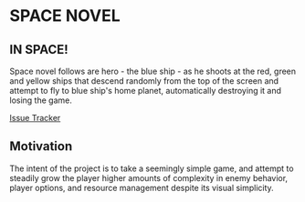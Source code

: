# SPACE NOVEL
## IN SPACE!

Space novel follows are hero - the blue ship - as he shoots at the red, green and yellow ships that descend randomly from the top of the screen and attempt to fly to blue ship's home planet, automatically destroying it and losing the game. 

[Issue Tracker](https://www.pivotaltracker.com/s/projects/1094390)

## Motivation

The intent of the project is to take a seemingly simple game, and attempt to steadily grow the player higher amounts of complexity in enemy behavior, player options, and resource management despite its visual simplicity. 
